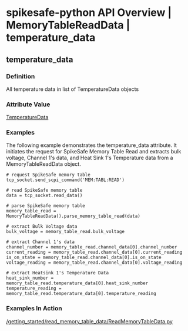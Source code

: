 # spikesafe-python API Overview | MemoryTableReadData | temperature_data

## temperature_data

### Definition
All temperature data in list of TemperatureData objects

### Attribute Value
[TemperatureData](/spikesafe_python_lib_docs/TemperatureData/README.md)  

### Examples
The following example demonstrates the temperature_data attribute. It initiates the request for SpikeSafe Memory Table Read and extracts bulk voltage, Channel 1's data, and Heat Sink 1's Temperature data from a MemoryTableReadData object.
```
# request SpikeSafe memory table
tcp_socket.send_scpi_command('MEM:TABL:READ')

# read SpikeSafe memory table
data = tcp_socket.read_data()                                        

# parse SpikeSafe memory table
memory_table_read = MemoryTableReadData().parse_memory_table_read(data)

# extract Bulk Voltage data
bulk_voltage = memory_table_read.bulk_voltage

# extract Channel 1's data
channel_number = memory_table_read.channel_data[0].channel_number
current_reading = memory_table_read.channel_data[0].current_reading
is_on_state = memory_table_read.channel_data[0].is_on_state
voltage_reading = memory_table_read.channel_data[0].voltage_reading

# extract Heatsink 1's Temperature Data
heat_sink_number = memory_table_read.temperature_data[0].heat_sink_number
temperature_reading = memory_table_read.temperature_data[0].temperature_reading
```
### Examples In Action
[/getting_started/read_memory_table_data/ReadMemoryTableData.py](/getting_started/read_memory_table_data/ReadMemoryTableData.py)